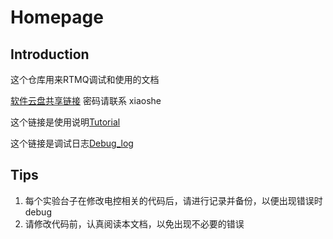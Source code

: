 # Homepage

## Introduction

这个仓库用来RTMQ调试和使用的文档

[软件云盘共享链接](https://cloud.tsinghua.edu.cn/d/0f2bbf86cec247ca9621/)
密码请联系 xiaoshe

这个链接是使用说明[Tutorial](Tutorial.md)

这个链接是调试日志[Debug_log](Debug_log.md)

## Tips
1. 每个实验台子在修改电控相关的代码后，请进行记录并备份，以便出现错误时debug
2. 请修改代码前，认真阅读本文档，以免出现不必要的错误


